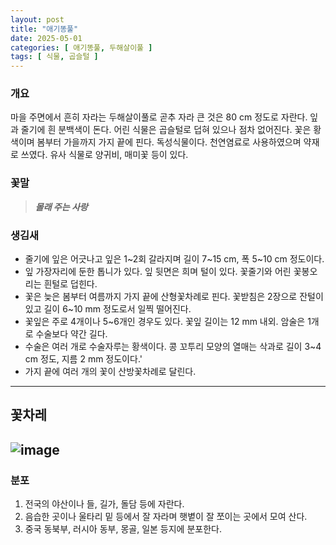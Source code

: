 ```yaml
---
layout: post
title: "애기똥풀"
date: 2025-05-01 
categories: [ 애기똥풀, 두해살이풀 ]
tags: [ 식물, 곱슬털 ]
---
```


### 개요
마을 주면에서 흔히 자라는 두해살이풀로 곧추 자라 큰 것은 80 cm 정도로 자란다. 잎과 줄기에 흰 분백색이 돈다. 어린 식물은 곱슬털로 덥혀 있으나 점차 없어진다. 꽃은 황색이며 봄부터 가을까지 가지 끝에 핀다. 독성식물이다.  천연염료로 사용하였으며 약재로 쓰였다. 유사 식물로 양귀비, 매미꽃 등이 있다.

### 꽃말
> **_몰래 주는 사랑_**

### 생김새
* 줄기에 잎은 어긋나고 잎은 1~2회 갈라지며 길이 7~15 cm, 폭 5~10 cm 정도이다.
* 잎 가장자리에 둔한 톱니가 있다. 잎 뒷면은 희며 털이 있다. 꽃줄기와 어린 꽃봉오리는 흰털로 덥힌다.
* 꽃은 늦은 봄부터 여름까지 가지 끝에 산형꽃차례로 핀다. 꽃받침은 2장으로 잔털이 있고 길이 6~10 mm 정도로서 일찍 떨어진다.
*  꽃잎은 주로 4개이나 5~6개인 경우도 있다. 꽃잎 길이는 12 mm 내외. 암술은 1개로 수술보다 약간 길다.
*  수술은 여러 개로 수술자루는 황색이다. 콩 꼬투리 모양의 열매는 삭과로 길이 3~4 cm 정도, 지름 2 mm 정도이다.'
*  가지 끝에 여러 개의 꽃이 산방꽃차례로 달린다.
---
## 꽃차레
![image](https://dbscthumb-phinf.pstatic.net/5485_000_1/20240223181243013_2GJKMMKKE.jpg/%25EC%2595%25A0%25.jpg?type=w540_fst_n)
---

### 분포
1. 전국의 야산이나 들, 길가, 돌담 등에 자란다.
2. 음습한 곳이나 울타리 밑 등에서 잘 자라며 햇볕이 잘 쪼이는 곳에서 모여 산다.
3. 중국 동북부, 러시아 동부, 몽골, 일본 등지에 분포한다.
